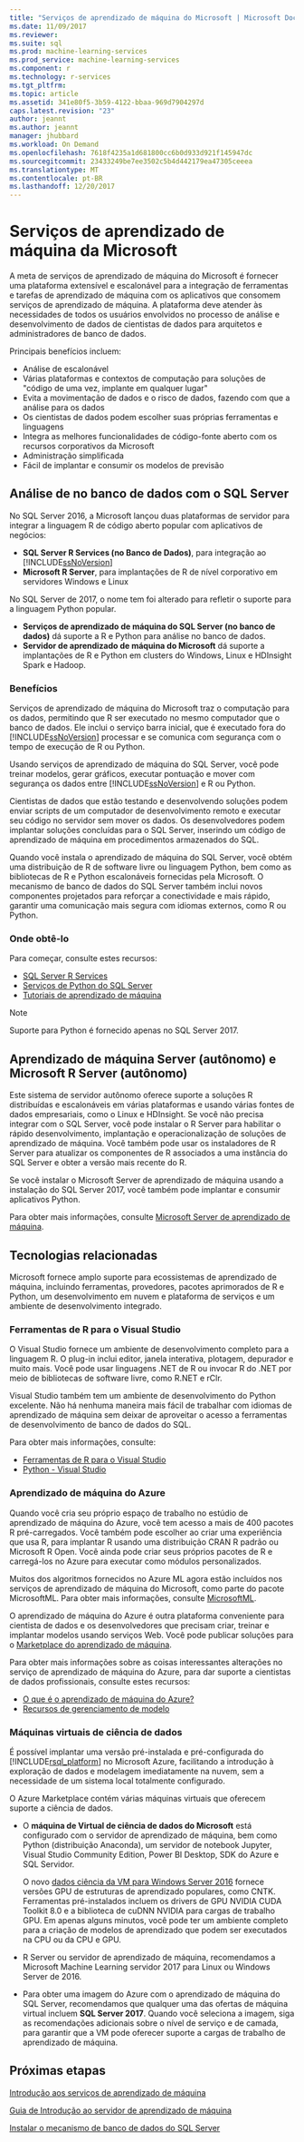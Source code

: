 ```yaml
---
title: "Serviços de aprendizado de máquina do Microsoft | Microsoft Docs"
ms.date: 11/09/2017
ms.reviewer: 
ms.suite: sql
ms.prod: machine-learning-services
ms.prod_service: machine-learning-services
ms.component: r
ms.technology: r-services
ms.tgt_pltfrm: 
ms.topic: article
ms.assetid: 341e80f5-3b59-4122-bbaa-969d7904297d
caps.latest.revision: "23"
author: jeannt
ms.author: jeannt
manager: jhubbard
ms.workload: On Demand
ms.openlocfilehash: 7618f4235a1d681800cc6b0d933d921f145947dc
ms.sourcegitcommit: 23433249be7ee3502c5b4d442179ea47305ceeea
ms.translationtype: MT
ms.contentlocale: pt-BR
ms.lasthandoff: 12/20/2017
---
```

# <a name="microsoft-machine-learning-services"></a>Serviços de aprendizado de máquina da Microsoft

A meta de serviços de aprendizado de máquina do Microsoft é fornecer uma plataforma extensível e escalonável para a integração de ferramentas e tarefas de aprendizado de máquina com os aplicativos que consomem serviços de aprendizado de máquina. A plataforma deve atender às necessidades de todos os usuários envolvidos no processo de análise e desenvolvimento de dados de cientistas de dados para arquitetos e administradores de banco de dados.

Principais benefícios incluem:

+ Análise de escalonável
+ Várias plataformas e contextos de computação para soluções de "código de uma vez, implante em qualquer lugar"
+ Evita a movimentação de dados e o risco de dados, fazendo com que a análise para os dados
+ Os cientistas de dados podem escolher suas próprias ferramentas e linguagens
+ Integra as melhores funcionalidades de código-fonte aberto com os recursos corporativos da Microsoft
+ Administração simplificada
+ Fácil de implantar e consumir os modelos de previsão

## <a name="in-database-analytics-with-sql-server"></a>Análise de no banco de dados com o SQL Server

No SQL Server 2016, a Microsoft lançou duas plataformas de servidor para integrar a linguagem R de código aberto popular com aplicativos de negócios:

+ **SQL Server R Services (no Banco de Dados)**, para integração ao [!INCLUDE[ssNoVersion](../../includes/ssnoversion-md.md)]
+ **Microsoft R Server**, para implantações de R de nível corporativo em servidores Windows e Linux

No SQL Server de 2017, o nome tem foi alterado para refletir o suporte para a linguagem Python popular.

+ **Serviços de aprendizado de máquina do SQL Server (no banco de dados)** dá suporte a R e Python para análise no banco de dados.
+ **Servidor de aprendizado de máquina do Microsoft** dá suporte a implantações de R e Python em clusters do Windows, Linux e HDInsight Spark e Hadoop.

### <a name="benefits"></a>Benefícios

Serviços de aprendizado de máquina do Microsoft traz o computação para os dados, permitindo que R ser executado no mesmo computador que o banco de dados. Ele inclui o serviço barra inicial, que é executado fora do [!INCLUDE[ssNoVersion](../../includes/ssnoversion-md.md)] processar e se comunica com segurança com o tempo de execução de R ou Python.

Usando serviços de aprendizado de máquina do SQL Server, você pode treinar modelos, gerar gráficos, executar pontuação e mover com segurança os dados entre [!INCLUDE[ssNoVersion](../../includes/ssnoversion-md.md)] e R ou Python.

Cientistas de dados que estão testando e desenvolvendo soluções podem enviar scripts de um computador de desenvolvimento remoto e executar seu código no servidor sem mover os dados. Os desenvolvedores podem implantar soluções concluídas para o SQL Server, inserindo um código de aprendizado de máquina em procedimentos armazenados do SQL.

Quando você instala o aprendizado de máquina do SQL Server, você obtém uma distribuição de R de software livre ou linguagem Python, bem como as bibliotecas de R e Python escalonáveis fornecidas pela Microsoft. O mecanismo de banco de dados do SQL Server também inclui novos componentes projetados para reforçar a conectividade e mais rápido, garantir uma comunicação mais segura com idiomas externos, como R ou Python.

### <a name="where-to-get-it"></a>Onde obtê-lo

Para começar, consulte estes recursos:

+ [SQL Server R Services](sql-server-r-services.md)
+ [Serviços de Python do SQL Server](../python/sql-server-python-services.md)
+ [Tutoriais de aprendizado de máquina](../tutorials/machine-learning-services-tutorials.md)

> [!NOTE]
> Suporte para Python é fornecido apenas no SQL Server 2017. 

## <a name="machine-learning-server-standalone-and-microsoft-r-server-standalone"></a>Aprendizado de máquina Server (autônomo) e Microsoft R Server (autônomo)

Este sistema de servidor autônomo oferece suporte a soluções R distribuídas e escalonáveis em várias plataformas e usando várias fontes de dados empresariais, como o Linux e HDInsight. Se você não precisa integrar com o SQL Server, você pode instalar o R Server para habilitar o rápido desenvolvimento, implantação e operacionalização de soluções de aprendizado de máquina. Você também pode usar os instaladores de R Server para atualizar os componentes de R associados a uma instância do SQL Server e obter a versão mais recente do R.

Se você instalar o Microsoft Server de aprendizado de máquina usando a instalação do SQL Server 2017, você também pode implantar e consumir aplicativos Python.

Para obter mais informações, consulte [Microsoft Server de aprendizado de máquina](https://docs.microsoft.com/r-server/index).

## <a name="related-technologies"></a>Tecnologias relacionadas

Microsoft fornece amplo suporte para ecossistemas de aprendizado de máquina, incluindo ferramentas, provedores, pacotes aprimorados de R e Python, um desenvolvimento em nuvem e plataforma de serviços e um ambiente de desenvolvimento integrado.

### <a name="r-tools-for-visual-studio"></a>Ferramentas de R para o Visual Studio

O Visual Studio fornece um ambiente de desenvolvimento completo para a linguagem R. O plug-in inclui editor, janela interativa, plotagem, depurador e muito mais. Você pode usar linguagens .NET de R ou invocar R do .NET por meio de bibliotecas de software livre, como R.NET e rClr.

Visual Studio também tem um ambiente de desenvolvimento do Python excelente. Não há nenhuma maneira mais fácil de trabalhar com idiomas de aprendizado de máquina sem deixar de aproveitar o acesso a ferramentas de desenvolvimento de banco de dados do SQL.

Para obter mais informações, consulte:

+ [Ferramentas de R para o Visual Studio](https://www.visualstudio.com/vs/rtvs/)
+ [Python - Visual Studio](https://www.visualstudio.com/vs/python/)

### <a name="azure-machine-learning"></a>Aprendizado de máquina do Azure

Quando você cria seu próprio espaço de trabalho no estúdio de aprendizado de máquina do Azure, você tem acesso a mais de 400 pacotes R pré-carregados. Você também pode escolher ao criar uma experiência que usa R, para implantar R usando uma distribuição CRAN R padrão ou Microsoft R Open. Você ainda pode criar seus próprios pacotes de R e carregá-los no Azure para executar como módulos personalizados.

Muitos dos algoritmos fornecidos no Azure ML agora estão incluídos nos serviços de aprendizado de máquina do Microsoft, como parte do pacote MicrosoftML. Para obter mais informações, consulte [MicrosoftML](https://docs.microsoft.com/r-server/r-reference/microsoftml/microsoftml-package).

O aprendizado de máquina do Azure é outra plataforma conveniente para cientista de dados e os desenvolvedores que precisam criar, treinar e implantar modelos usando serviços Web. Você pode publicar soluções para o [Marketplace do aprendizado de máquina](http://datamarket.azure.com/browse/data?category=machine-learning).

Para obter mais informações sobre as coisas interessantes alterações no serviço de aprendizado de máquina do Azure, para dar suporte a cientistas de dados profissionais, consulte estes recursos:

+ [O que é o aprendizado de máquina do Azure?](https://docs.microsoft.com/azure/machine-learning/preview/overview-what-is-azure-ml)
+ [Recursos de gerenciamento de modelo](https://docs.microsoft.com/azure/machine-learning/preview/model-management-overview)

### <a name="data-science-virtual-machines"></a>Máquinas virtuais de ciência de dados

É possível implantar uma versão pré-instalada e pré-configurada do [!INCLUDE[rsql_platform](../../includes/rsql-platform-md.md)] no Microsoft Azure, facilitando a introdução à exploração de dados e modelagem imediatamente na nuvem, sem a necessidade de um sistema local totalmente configurado.

O Azure Marketplace contém várias máquinas virtuais que oferecem suporte a ciência de dados.

+ O **máquina de Virtual de ciência de dados do Microsoft** está configurado com o servidor de aprendizado de máquina, bem como Python (distribuição Anaconda), um servidor de notebook Jupyter, Visual Studio Community Edition, Power BI Desktop, SDK do Azure e SQL Servidor.

    O novo [dados ciência da VM para Windows Server 2016](http://aka.ms/dsvm/win2016) fornece versões GPU de estruturas de aprendizado populares, como CNTK. Ferramentas pré-instalados incluem os drivers de GPU NVIDIA CUDA Toolkit 8.0 e a biblioteca de cuDNN NVIDIA para cargas de trabalho GPU. Em apenas alguns minutos, você pode ter um ambiente completo para a criação de modelos de aprendizado que podem ser executados na CPU ou da CPU e GPU.

+ R Server ou servidor de aprendizado de máquina, recomendamos a Microsoft Machine Learning servidor 2017 para Linux ou Windows Server de 2016.

+ Para obter uma imagem do Azure com o aprendizado de máquina do SQL Server, recomendamos que qualquer uma das ofertas de máquina virtual incluem **SQL Server 2017**. Quando você seleciona a imagem, siga as recomendações adicionais sobre o nível de serviço e de camada, para garantir que a VM pode oferecer suporte a cargas de trabalho de aprendizado de máquina.

## <a name="next-steps"></a>Próximas etapas

[Introdução aos serviços de aprendizado de máquina](getting-started-with-sql-server-r-services.md)

[Guia de Introdução ao servidor de aprendizado de máquina](getting-started-with-microsoft-r-server-standalone.md)

[Instalar o mecanismo de banco de dados do SQL Server](../../database-engine/install-windows/install-sql-server-database-engine.md)
